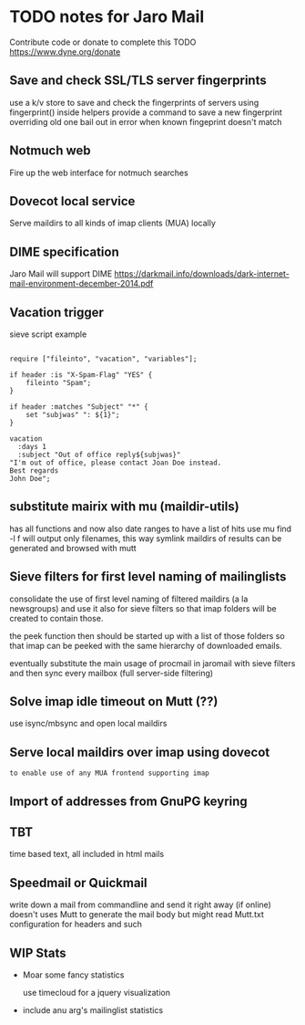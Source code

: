 # TODO notes for Jaro Mail

  Contribute code or donate to complete this TODO
  https://www.dyne.org/donate

## Save and check SSL/TLS server fingerprints

use a k/v store to save and check the fingerprints of servers
using fingerprint() inside helpers
provide a command to save a new fingerprint overriding old one
bail out in error when known fingeprint doesn't match


## Notmuch web

Fire up the web interface for notmuch searches

## Dovecot local service

Serve maildirs to all kinds of imap clients (MUA) locally

## DIME specification

Jaro Mail will support DIME
https://darkmail.info/downloads/dark-internet-mail-environment-december-2014.pdf

## Vacation trigger
sieve script example

```

require ["fileinto", "vacation", "variables"];

if header :is "X-Spam-Flag" "YES" {
    fileinto "Spam";
}

if header :matches "Subject" "*" {
	set "subjwas" ": ${1}";
}

vacation
  :days 1
  :subject "Out of office reply${subjwas}"
"I'm out of office, please contact Joan Doe instead.
Best regards
John Doe";
```

## substitute mairix with mu (maildir-utils)
   has all functions and now also date ranges
   to have a list of hits use mu find -l f
   will output only filenames, this way symlink maildirs
   of results can be generated and browsed with mutt

## Sieve filters for first level naming of mailinglists
   consolidate the use of first level naming of filtered maildirs
   (a la newsgroups) and use it also for sieve filters so that imap
   folders will be created to contain those.

   the peek function then should be started up with a list of those
   folders so that imap can be peeked with the same hierarchy of
   downloaded emails.

   eventually substitute the main usage of procmail in jaromail
   with sieve filters and then sync every mailbox (full server-side
   filtering)

## Solve imap idle timeout on Mutt (??)
   use isync/mbsync and open local maildirs

## Serve local maildirs over imap using dovecot
	to enable use of any MUA frontend supporting imap

## Import of addresses from GnuPG keyring

## TBT
   time based text, all included in html mails

## Speedmail or Quickmail
  write down a mail from commandline and send it right away (if online)
  doesn't uses Mutt to generate the mail body
  but might read Mutt.txt configuration for headers and such

## WIP Stats
 * Moar some fancy statistics

   use timecloud for a jquery visualization

 * include anu arg's mailinglist statistics
